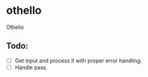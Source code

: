 # othello

Othello

## Todo:

- [ ] Get input and process it with proper error handling.
- [ ] Handle pass.
